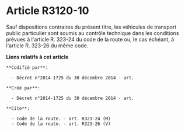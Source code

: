 # Article R3120-10

Sauf dispositions contraires du présent titre, les véhicules de transport public particulier sont soumis au contrôle
technique dans les conditions prévues à l'article R. 323-24 du code de la route ou, le cas échéant, à l'article R. 323-26 du
même code.

**Liens relatifs à cet article**

	**Codifié par**:

	  - Décret n°2014-1725 du 30 décembre 2014 - art.

	**Créé par**:

	  - Décret n°2014-1725 du 30 décembre 2014 - art.

	**Cite**:

	  - Code de la route. - art. R323-24 (M)
	  - Code de la route. - art. R323-26 (V)
